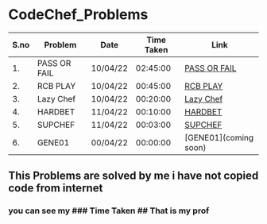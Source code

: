 # CodeChef_Problems
| S.no | Problem | Date | Time Taken | Link |
| ----------- | ----------- | ----------- | ----------- | ----------- |
| 1. | PASS OR FAIL | 10/04/22 | 02:45:00 | [PASS OR FAIL](https://www.codechef.com/problems/PASSORFAIL)|
| 2. | RCB PLAY | 10/04/22 | 00:45:00 | [RCB PLAY](https://www.codechef.com/problems/RCBPLAY)|
| 3. | Lazy Chef | 10/04/22 | 00:20:00 | [Lazy Chef](https://www.codechef.com/problems/LAZYCHF)|
| 4. | HARDBET | 11/04/22 | 00:10:00 | [HARDBET](https://www.codechef.com/problems/HARDBET)|
| 5. | SUPCHEF | 11/04/22 | 00:03:00 | [SUPCHEF](https://www.codechef.com/problems/SUPCHEF)|
| 6. | GENE01 | 00/04/22 | 00:00:00 | [GENE01](coming soon)|



## This Problems are solved by me i have not copied code from internet
### you can see my ### Time Taken ## That is my prof
